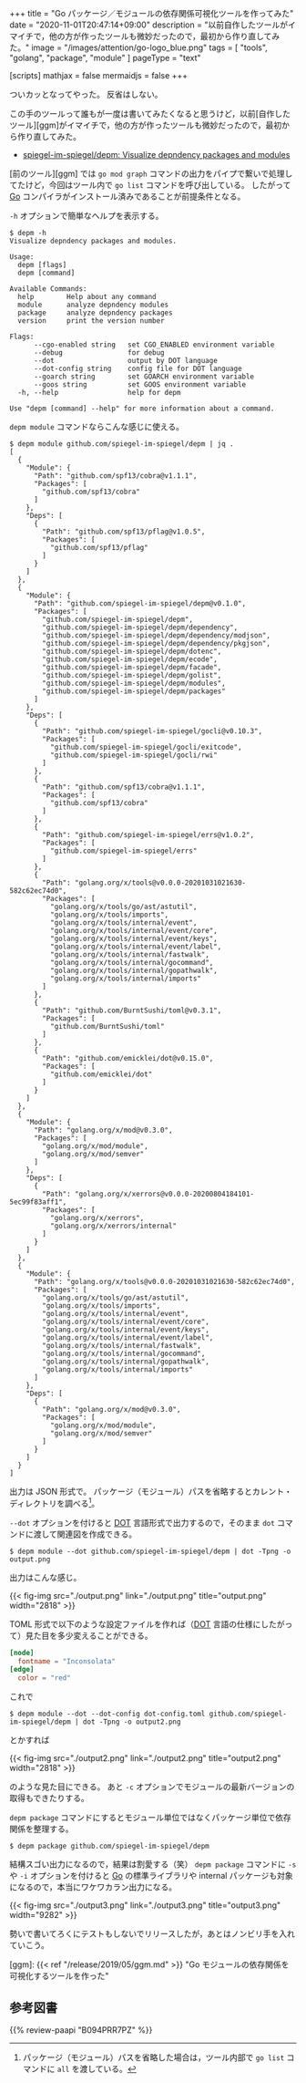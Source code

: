 +++
title = "Go パッケージ／モジュールの依存関係可視化ツールを作ってみた"
date =  "2020-11-01T20:47:14+09:00"
description = "以前自作したツールがイマイチで，他の方が作ったツールも微妙だったので，最初から作り直してみた。"
image = "/images/attention/go-logo_blue.png"
tags  = [ "tools", "golang", "package", "module" ]
pageType = "text"

[scripts]
  mathjax = false
  mermaidjs = false
+++

ついカッとなってやった。
反省はしない。

この手のツールって誰もが一度は書いてみたくなると思うけど，以前[自作したツール][ggm]がイマイチで，他の方が作ったツールも微妙だったので，最初から作り直してみた。

- [spiegel-im-spiegel/depm: Visualize depndency packages and modules](https://github.com/spiegel-im-spiegel/depm)

[前のツール][ggm] では `go mod graph` コマンドの出力をパイプで繋いで処理してたけど，今回はツール内で `go list` コマンドを呼び出している。
したがって [Go] コンパイラがインストール済みであることが前提条件となる。

`-h` オプションで簡単なヘルプを表示する。

```text
$ depm -h
Visualize depndency packages and modules.

Usage:
  depm [flags]
  depm [command]

Available Commands:
  help        Help about any command
  module      analyze depndency modules
  package     analyze depndency packages
  version     print the version number

Flags:
      --cgo-enabled string   set CGO_ENABLED environment variable
      --debug                for debug
      --dot                  output by DOT language
      --dot-config string    config file for DOT language
      --goarch string        set GOARCH environment variable
      --goos string          set GOOS environment variable
  -h, --help                 help for depm

Use "depm [command] --help" for more information about a command.
```

`depm module` コマンドならこんな感じに使える。

```text
$ depm module github.com/spiegel-im-spiegel/depm | jq .
[
  {
    "Module": {
      "Path": "github.com/spf13/cobra@v1.1.1",
      "Packages": [
        "github.com/spf13/cobra"
      ]
    },
    "Deps": [
      {
        "Path": "github.com/spf13/pflag@v1.0.5",
        "Packages": [
          "github.com/spf13/pflag"
        ]
      }
    ]
  },
  {
    "Module": {
      "Path": "github.com/spiegel-im-spiegel/depm@v0.1.0",
      "Packages": [
        "github.com/spiegel-im-spiegel/depm",
        "github.com/spiegel-im-spiegel/depm/dependency",
        "github.com/spiegel-im-spiegel/depm/dependency/modjson",
        "github.com/spiegel-im-spiegel/depm/dependency/pkgjson",
        "github.com/spiegel-im-spiegel/depm/dotenc",
        "github.com/spiegel-im-spiegel/depm/ecode",
        "github.com/spiegel-im-spiegel/depm/facade",
        "github.com/spiegel-im-spiegel/depm/golist",
        "github.com/spiegel-im-spiegel/depm/modules",
        "github.com/spiegel-im-spiegel/depm/packages"
      ]
    },
    "Deps": [
      {
        "Path": "github.com/spiegel-im-spiegel/gocli@v0.10.3",
        "Packages": [
          "github.com/spiegel-im-spiegel/gocli/exitcode",
          "github.com/spiegel-im-spiegel/gocli/rwi"
        ]
      },
      {
        "Path": "github.com/spf13/cobra@v1.1.1",
        "Packages": [
          "github.com/spf13/cobra"
        ]
      },
      {
        "Path": "github.com/spiegel-im-spiegel/errs@v1.0.2",
        "Packages": [
          "github.com/spiegel-im-spiegel/errs"
        ]
      },
      {
        "Path": "golang.org/x/tools@v0.0.0-20201031021630-582c62ec74d0",
        "Packages": [
          "golang.org/x/tools/go/ast/astutil",
          "golang.org/x/tools/imports",
          "golang.org/x/tools/internal/event",
          "golang.org/x/tools/internal/event/core",
          "golang.org/x/tools/internal/event/keys",
          "golang.org/x/tools/internal/event/label",
          "golang.org/x/tools/internal/fastwalk",
          "golang.org/x/tools/internal/gocommand",
          "golang.org/x/tools/internal/gopathwalk",
          "golang.org/x/tools/internal/imports"
        ]
      },
      {
        "Path": "github.com/BurntSushi/toml@v0.3.1",
        "Packages": [
          "github.com/BurntSushi/toml"
        ]
      },
      {
        "Path": "github.com/emicklei/dot@v0.15.0",
        "Packages": [
          "github.com/emicklei/dot"
        ]
      }
    ]
  },
  {
    "Module": {
      "Path": "golang.org/x/mod@v0.3.0",
      "Packages": [
        "golang.org/x/mod/module",
        "golang.org/x/mod/semver"
      ]
    },
    "Deps": [
      {
        "Path": "golang.org/x/xerrors@v0.0.0-20200804184101-5ec99f83aff1",
        "Packages": [
          "golang.org/x/xerrors",
          "golang.org/x/xerrors/internal"
        ]
      }
    ]
  },
  {
    "Module": {
      "Path": "golang.org/x/tools@v0.0.0-20201031021630-582c62ec74d0",
      "Packages": [
        "golang.org/x/tools/go/ast/astutil",
        "golang.org/x/tools/imports",
        "golang.org/x/tools/internal/event",
        "golang.org/x/tools/internal/event/core",
        "golang.org/x/tools/internal/event/keys",
        "golang.org/x/tools/internal/event/label",
        "golang.org/x/tools/internal/fastwalk",
        "golang.org/x/tools/internal/gocommand",
        "golang.org/x/tools/internal/gopathwalk",
        "golang.org/x/tools/internal/imports"
      ]
    },
    "Deps": [
      {
        "Path": "golang.org/x/mod@v0.3.0",
        "Packages": [
          "golang.org/x/mod/module",
          "golang.org/x/mod/semver"
        ]
      }
    ]
  }
]
```

出力は JSON 形式で。
パッケージ（モジュール）パスを省略するとカレント・ディレクトリを調べる[^l1]。

[^l1]: パッケージ（モジュール）パスを省略した場合は，ツール内部で `go list` コマンドに `all` を渡している。

`--dot` オプションを付けると [DOT] 言語形式で出力するので，そのまま `dot` コマンドに渡して関連図を作成できる。

```text
$ depm module --dot github.com/spiegel-im-spiegel/depm | dot -Tpng -o output.png
```

出力はこんな感じ。

{{< fig-img src="./output.png" link="./output.png" title="output.png" width="2818" >}}

TOML 形式で以下のような設定ファイルを作れば（[DOT] 言語の仕様にしたがって）見た目を多少変えることができる。

```toml
[node]
  fontname = "Inconsolata"
[edge]
  color = "red"
```

これで

```text
$ depm module --dot --dot-config dot-config.toml github.com/spiegel-im-spiegel/depm | dot -Tpng -o output2.png
```

とかすれば

{{< fig-img src="./output2.png" link="./output2.png" title="output2.png" width="2818" >}}

のような見た目にできる。
あと `-c` オプションでモジュールの最新バージョンの取得もできたりする。

`depm package` コマンドにするとモジュール単位ではなくパッケージ単位で依存関係を整理する。

```text
$ depm package github.com/spiegel-im-spiegel/depm
```

結構スゴい出力になるので，結果は割愛する（笑）
`depm package` コマンドに `-s` や `-i` オプションを付けると [Go] の標準ライブラリや internal パッケージも対象になるので，本当にワケワカラン出力になる。

{{< fig-img src="./output3.png" link="./output3.png" title="output3.png" width="9282" >}}

勢いで書いてろくにテストもしないでリリースしたが，あとはノンビリ手を入れていこう。

[Go]: https://golang.org/ "The Go Programming Language"
[graphviz]: https://www.graphviz.org/ "Graphviz - Graph Visualization Software"
[DOT]: https://graphviz.gitlab.io/_pages/doc/info/lang.html "The DOT Language"
[github.com/emicklei/dot]: https://github.com/emicklei/dot "emicklei/dot: Go package for writing descriptions using the Graphviz DOT language"
[ggm]: {{< ref "/release/2019/05/ggm.md" >}} "Go モジュールの依存関係を可視化するツールを作った"


## 参考図書

{{% review-paapi "B094PRR7PZ" %}} <!-- プログラミング言語Go -->
